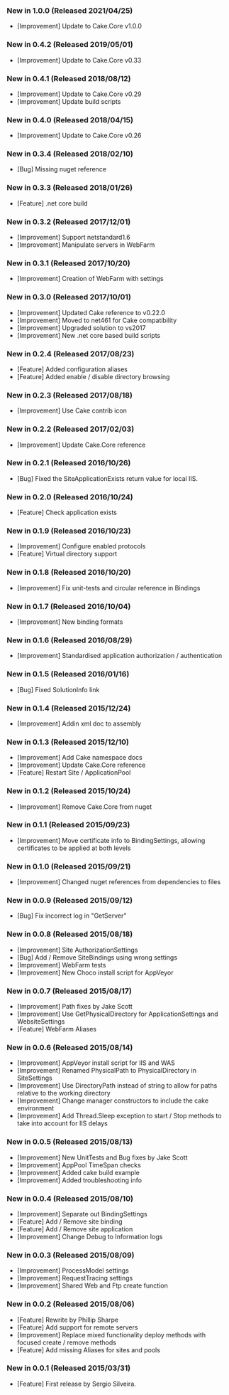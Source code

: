 ### New in 1.0.0 (Released 2021/04/25)
* [Improvement] Update to Cake.Core v1.0.0

### New in 0.4.2 (Released 2019/05/01)
* [Improvement] Update to Cake.Core v0.33

### New in 0.4.1 (Released 2018/08/12)
* [Improvement] Update to Cake.Core v0.29
* [Improvement] Update build scripts

### New in 0.4.0 (Released 2018/04/15)
* [Improvement] Update to Cake.Core v0.26

### New in 0.3.4 (Released 2018/02/10)
* [Bug] Missing nuget reference

### New in 0.3.3 (Released 2018/01/26)
* [Feature] .net core build

### New in 0.3.2 (Released 2017/12/01)
* [Improvement] Support netstandard1.6
* [Improvement] Manipulate servers in WebFarm

### New in 0.3.1 (Released 2017/10/20)
* [Improvement] Creation of WebFarm with settings

### New in 0.3.0 (Released 2017/10/01)
* [Improvement] Updated Cake reference to v0.22.0
* [Improvement] Moved to net461 for Cake compatibility
* [Improvement] Upgraded solution to vs2017
* [Improvement] New .net core based build scripts

### New in 0.2.4 (Released 2017/08/23)
* [Feature] Added configuration aliases
* [Feature] Added enable / disable directory browsing

### New in 0.2.3 (Released 2017/08/18)
* [Improvement] Use Cake contrib icon

### New in 0.2.2 (Released 2017/02/03)
* [Improvement] Update Cake.Core reference

### New in 0.2.1 (Released 2016/10/26)
* [Bug] Fixed the SiteApplicationExists return value for local IIS.

### New in 0.2.0 (Released 2016/10/24)
* [Feature] Check application exists

### New in 0.1.9 (Released 2016/10/23)
* [Improvement] Configure enabled protocols
* [Feature] Virtual directory support

### New in 0.1.8 (Released 2016/10/20)
* [Improvement] Fix unit-tests and circular reference in Bindings

### New in 0.1.7 (Released 2016/10/04)
* [Improvement] New binding formats

### New in 0.1.6 (Released 2016/08/29)
* [Improvement] Standardised application authorization / authentication

### New in 0.1.5 (Released 2016/01/16)
* [Bug] Fixed SolutionInfo link

### New in 0.1.4 (Released 2015/12/24)
* [Improvement] Addin xml doc to assembly

### New in 0.1.3 (Released 2015/12/10)
* [Improvement] Add Cake namespace docs
* [Improvement] Update Cake.Core reference
* [Feature] Restart Site / ApplicationPool

### New in 0.1.2 (Released 2015/10/24)
* [Improvement] Remove Cake.Core from nuget

### New in 0.1.1 (Released 2015/09/23)
* [Improvement] Move certificate info to BindingSettings, allowing certificates to be applied at both levels

### New in 0.1.0 (Released 2015/09/21)
* [Improvement] Changed nuget references from dependencies to files

### New in 0.0.9 (Released 2015/09/12)
* [Bug] Fix incorrect log in "GetServer"

### New in 0.0.8 (Released 2015/08/18)
* [Improvement] Site AuthorizationSettings
* [Bug] Add / Remove SiteBindings using wrong settings
* [Improvement] WebFarm tests
* [Improvement] New Choco install script for AppVeyor

### New in 0.0.7 (Released 2015/08/17)
* [Improvement] Path fixes by Jake Scott
* [Improvement] Use GetPhysicalDirectory for ApplicationSettings and WebsiteSettings
* [Feature] WebFarm Aliases

### New in 0.0.6 (Released 2015/08/14)
* [Improvement] AppVeyor install script for IIS and WAS
* [Improvement] Renamed PhysicalPath to PhysicalDirectory in SiteSettings
* [Improvement] Use DirectoryPath instead of string to allow for paths relative to the working directory
* [Improvement] Change manager constructors to include the cake environment
* [Improvement] Add Thread.Sleep exception to start / Stop methods to take into account for IIS delays

### New in 0.0.5 (Released 2015/08/13)
* [Improvement] New UnitTests and Bug fixes by Jake Scott
* [Improvement] AppPool TimeSpan checks
* [Improvement] Added cake build example
* [Improvement] Added troubleshooting info

### New in 0.0.4 (Released 2015/08/10)
* [Improvement] Separate out BindingSettings
* [Feature] Add / Remove site binding
* [Feature] Add / Remove site application
* [Improvement] Change Debug to Information logs

### New in 0.0.3 (Released 2015/08/09)
* [Improvement] ProcessModel settings
* [Improvement] RequestTracing settings
* [Improvement] Shared Web and Ftp create function

### New in 0.0.2 (Released 2015/08/06)
* [Feature] Rewrite by Phillip Sharpe
* [Feature] Add support for remote servers
* [Improvement] Replace mixed functionality deploy methods with focused create / remove methods
* [Feature] Add missing Aliases for sites and pools

### New in 0.0.1 (Released 2015/03/31)
* [Feature] First release by Sergio Silveira.
